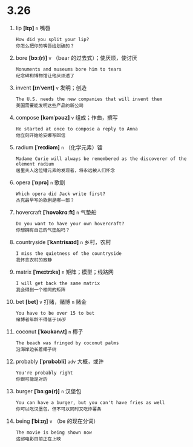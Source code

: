 # 3.26




1. lip **[lɪp]** `n` 嘴唇
    ```
    How did you split your lip?
    你怎么把你的嘴唇给划破的？
    ```

2. bore **[bɔː(r)]** `v` （bear 的过去式）；使厌烦，使讨厌
    ```
    Monuments and museums bore him to tears
    纪念碑和博物馆让他厌烦透了
    ```

3. invent **[ɪnˈvent]** `v` 发明；创造
    ```
    The U.S. needs the new companies that will invent them
    美国需要能发明这些产品的新公司
    ```

4. compose **[kəmˈpəʊz]** `v` 组成；作曲，撰写
    ```
    He started at once to compose a reply to Anna
    他立刻开始给安娜写回信
    ```

5. radium **[ˈreɪdiəm]** `n` （化学元素）镭
    ```
    Madame Curie will always be remembered as the discoverer of the element radium
    居里夫人这位镭元素的发现者，将永远被人们怀念
    ```

6. opera **[ˈɒprə]** `n` 歌剧
    ```
    Which opera did Jack write first?
    杰克最早写的歌剧是哪一部？
    ```

7. hovercraft **[ˈhɒvəkrɑːft]** `n` 气垫船
    ```
    Do you want to have your own hovercraft?
    你想拥有自己的气垫船吗？
    ```

8. countryside **[ˈkʌntrisaɪd]** `n` 乡村，农村
    ```
    I miss the quietness of the countryside
    我怀念农村的寂静
    ```

9. matrix **[ˈmeɪtrɪks]** `n` 矩阵；模型；线路网
    ```
    I will get back the same matrix
    我会得到一个相同的矩阵
    ```

10. bet **[bet]** `v` 打赌，赌博 `n` 赌金
    ```
    You have to be over 15 to bet
    赌博者年龄不得低于16岁
    ```

11. coconut **[ˈkəʊkənʌt]** `n` 椰子
    ```
    The beach was fringed by coconut palms
    沿海岸边长着椰子树
    ```

12. probably **[ˈprɒbəbli]** `adv` 大概，或许
    ```
    You're probably right
    你很可能是对的
    ```

13. burger **[ˈbɜːɡə(r)]** `n` 汉堡包
    ```
    You can have a burger, but you can't have fries as well
    你可以吃汉堡包，但不可以同时又吃炸薯条
    ```

14. being **[ˈbiːɪŋ]** `v` （be 的现在分词）
    ```
    The movie is being shown now
    这部电影目前正在上映
    ```
